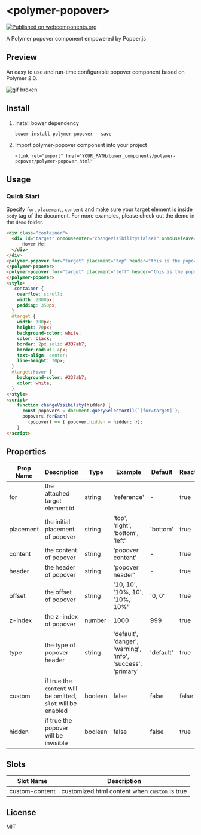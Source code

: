 # \<polymer-popover\>
[![Published on webcomponents.org](https://img.shields.io/badge/webcomponents.org-published-blue.svg)](https://www.webcomponents.org/element/yuanfux/polymer-popover)

A Polymer popover component empowered by Popper.js

## Preview
An easy to use and run-time configurable popover component based on Polymer 2.0.

![gif broken](https://drive.google.com/uc?id=119jxrSGKR4FqHORDuBFiri3W4qDIV1Nx "polymer-popover-demo")

## Install
1. Install bower dependency

   `bower install polymer-popover --save`

2. Import polymer-popover component into your project

   `<link rel="import" href="YOUR_PATH/bower_components/polymer-popover/polymer-popover.html"`

## Usage
### Quick Start
Specify `for`, `placement`, `content` and make sure your target element is inside `body` tag of the document. For more examples, please check out the demo in the `demo` folder.
<!--
```
<custom-element-demo>
  <template>
    <link rel="import" href="polymer-popover.html">
    <next-code-block></next-code-block>
  </template>
</custom-element-demo>
```
-->
```html
<div class="container">
  <div id="target" onmouseenter="changeVisibility(false)" onmouseleave="changeVisibility(true)">
      Hover Me!
  </div>
</div>
<polymer-popover for="target" placement="top" header="this is the popover header" content="This is the popover content" type="danger">
</polymer-popover>
<polymer-popover for="target" placement="left" header="this is the popover header" content="This is the popover content" type="primary">
</polymer-popover>
<style>
  .container {
    overflow: scroll;
    width: 2000px;
    padding: 350px;
  }
  #target {
    width: 100px;
    height: 70px;
    background-color: white; 
    color: black; 
    border: 2px solid #337ab7;
    border-radius: 4px;
    text-align: center;
    line-height: 70px;
  }
  #target:hover {
    background-color: #337ab7;
    color: white;
  }
</style>
<script>
    function changeVisibility(hidden) {
      const popovers = document.querySelectorAll(`[for=target]`);
      popovers.forEach(
        (popover) => { popover.hidden = hidden; });
    }
</script>
```

## Properties

Prop Name | Description | Type | Example | Default | Reactive
--- | --- | --- | --- | --- | ---
for | the attached target element id | string | 'reference' | - | true
placement | the initial placement of popover | string | 'top', 'right', 'bottom', 'left' | 'bottom' | true
content | the content of popover | string | 'popover content' | - | true
header | the header of popover | string | 'popover header' | - | true
offset | the offset of popover | string | '10, 10', '10%, 10', '10%, 10%' | '0, 0' | true
z-index | the z-index of popover | number | 1000 | 999 | true
type | the type of popover header | string | 'default', 'danger', 'warning', 'info', 'success', 'primary' | 'default' | true
custom | if true the `content` will be omitted, `slot` will be enabled | boolean | false | false | false
hidden | if true the popover will be invisible | boolean | false | false | true

## Slots

Slot Name | Description
--- | --- 
custom-content |  customized html content when `custom` is true  

## License
MIT
